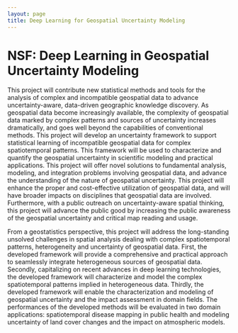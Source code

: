 ```yaml
---
layout: page
title: Deep Learning for Geospatial Uncertainty Modeling
---
```


# NSF:  Deep Learning in Geospatial Uncertainty Modeling 

This project will contribute new statistical methods and tools for the
analysis of complex and incompatible geospatial data to advance
uncertainty-aware, data-driven geographic knowledge discovery. As
geospatial data become increasingly available, the complexity of geospatial
data marked by complex patterns and sources of uncertainty increases
dramatically, and goes well beyond the capabilities of conventional
methods. This project will develop an uncertainty framework to support
statistical learning of incompatible geospatial data for complex
spatiotemporal patterns. This framework will be used to characterize and
quantify the geospatial uncertainty in scientific modeling and practical
applications. This project will offer novel solutions to fundamental
analysis, modeling, and integration problems involving geospatial data, and
advance the understanding of the nature of geospatial uncertainty. This
project will enhance the proper and cost-effective utilization of
geospatial data, and will have broader impacts on disciplines that
geospatial data are involved. Furthermore, with a public outreach on
uncertainty-aware spatial thinking, this project will advance the public
good by increasing the public awareness of the geospatial uncertainty and
critical map reading and usage.


From a geostatistics perspective, this project will address the
long-standing unsolved challenges in spatial analysis dealing with complex
spatiotemporal patterns, heterogeneity and uncertainty of geospatial data.
First, the developed framework will provide a comprehensive and practical
approach to seamlessly integrate heterogeneous sources of geospatial data.
Secondly, capitalizing on recent advances in deep learning technologies,
the developed framework will characterize and model the complex
spatiotemporal patterns implied in heterogeneous data. Thirdly, the
developed framework will enable the characterization and modeling of
geospatial uncertainty and the impact assessment in domain fields. The
performances of the developed methods will be evaluated in two domain
applications: spatiotemporal disease mapping in public health and modeling
uncertainty of land cover changes and the impact on atmospheric models.


